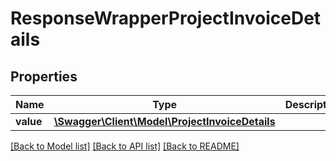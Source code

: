 # ResponseWrapperProjectInvoiceDetails

## Properties
Name | Type | Description | Notes
------------ | ------------- | ------------- | -------------
**value** | [**\Swagger\Client\Model\ProjectInvoiceDetails**](ProjectInvoiceDetails.md) |  | [optional] 

[[Back to Model list]](../README.md#documentation-for-models) [[Back to API list]](../README.md#documentation-for-api-endpoints) [[Back to README]](../README.md)


